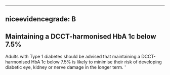 
---
niceevidencegrade: B
---

## Maintaining a DCCT-harmonised HbA 1c below 7.5%
Adults with Type 1 diabetes should be advised that maintaining a DCCT-harmonised HbA 1c below 7.5% is likely to minimise their risk of developing diabetic eye, kidney or nerve damage in the longer term.
'

